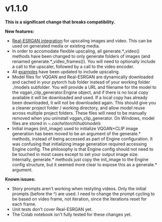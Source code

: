 # v1.1.0
**This is a significant change that breaks compatibility.**

**New features:**
* [Real-ESRGAN integration](https://github.com/rkhamilton/vqgan-clip-generator/tree/main/main/Real-ESRGAN.md) for upscaling images and video. This can be used on generated media or existing media.
* In order to accomodate flexible upscaling, all generate.\*_video() methods have been changed to only generate folders of images (and renamed generate.*_video_frames()). You will need to optionally include a call to the upscaler, followed by a call to the video encoder.
* All [examples](https://github.com/rkhamilton/vqgan-clip-generator/tree/main/examples) have been updated to include upscaling.
* Model files for VQGAN and Real-ESRGAN are dynamically downloaded and cached in your pytorch hub folder instead of your working folder ./models subfolder. You will provide a URL and filename for the model to the vqgan_clip_generator.Engine object, and if there is no local copy available it will be downloaded and used. If a local copy has already been downloaded, it will not be downloaded again. This should give you a cleaner project folder / working directory, and allow model reuse across multiple project folders. These files will need to be manually removed when you uninstall vqgan_clip_generator. On Windows, model files are stored in *~\.cache\torch\hub\models*
* Initial images (init_image) used to initialize VQGAN+CLIP image generation has been moved to be an argument of the generate.* methods, instead of being accessed as part of Engine configuration. It was confusing that initializing image generation required accessing Engine config. The philosophy is that Engine config should not need to be touched in most cases except to set your output image size. Internally, generate.* methods just copy the init_image to the Engine config structure, but it seemed more clear to expose this as a generate.* argument.

**Known issues:**
* Story prompts aren't working when restyling videos. Only the initial prompts (before the ^) are used. I need to change the prompt cycling to be based on video frame, not iteration, since the iterations reset for each frame.
* Unit tests don't cover Real-ESRGAN yet.
* The Colab notebook isn't fully tested for these changes yet.